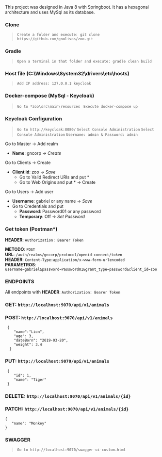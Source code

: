 This project was designed in Java 8 with Springboot. It has a hexagonal architecture and uses MySql as its database.

### Clone
 > `Create a folder and execute: git clone https://github.com/gnolivos/zoo.git`

### Gradle
 > `Open a terminal in that folder and execute: gradle clean build`
 
### Host file (C:\Windows\System32\drivers\etc\hosts)
> `Add IP address: 127.0.0.1 keycloak`

### Docker-compose (MySql - Keycloak)
> `Go to *zoo\src\main\resources `
> `Execute docker-compose up`

### Keycloak Configuration
 > `Go to http://keycloak:8080/`
 > `Select Console Administration`
 > `Select Console Administration`
 > `Username: admin & Password: admin`

Go to Master -> Add realm
 - **Name**: gncorp -> *Create*

Go to Clients -> Create
 - **Client id**: zoo -> *Save*
	- Go to Valid Redirect URIs and put * 
	- Go to Web Origins and put * 
	-> Create
	
Go to Users -> Add user
 - **Username**: gabriel or any name -> *Save*
 - Go to Credentials and put 
 	- **Password**: Password01 or any password
 	- **Temporary**: Off
 	-> *Set Password*
 	
### Get token (Postman*)

**HEADER**:       `Authorization: Bearer Token`

**METODO**:       `POST`   
**URL**:          `/auth/realms/gncorp/protocol/openid-connect/token`   
**HEADER**:       `Content-Type:application/x-www-form-urlencoded`  
**PARAMETROS**:   `username=gabriel&password=Password01&grant_type=password&client_id=zoo`   

### ENDPOINTS

All endpoints with **HEADER**: `Authorization: Bearer Token`

### GET: 	`http://localhost:9070/api/v1/animals`
### POST: 	`http://localhost:9070/api/v1/animals`
     {
	    "name":"Lion",
	    "age": 3,
	    "dateBorn": "2019-03-20",
	    "weight": 3.4
	  }
### PUT: 	`http://localhost:9070/api/v1/animals`
 	 {
		"id": 1,
		"name": "Tiger"
	 }
### DELETE: 	`http://localhost:9070/api/v1/animals/{id}`
### PATCH: 	`http://localhost:9070/api/v1/animals/{id}`
	{
	   "name": "Monkey"
	}

### SWAGGER
 > `Go to http://localhost:9070/swagger-ui-custom.html`
